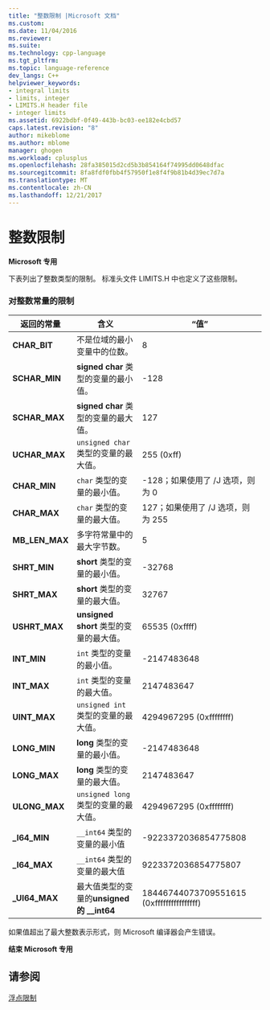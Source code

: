 ```yaml
---
title: "整数限制 |Microsoft 文档"
ms.custom: 
ms.date: 11/04/2016
ms.reviewer: 
ms.suite: 
ms.technology: cpp-language
ms.tgt_pltfrm: 
ms.topic: language-reference
dev_langs: C++
helpviewer_keywords:
- integral limits
- limits, integer
- LIMITS.H header file
- integer limits
ms.assetid: 6922bdbf-0f49-443b-bc03-ee182e4cbd57
caps.latest.revision: "8"
author: mikeblome
ms.author: mblome
manager: ghogen
ms.workload: cplusplus
ms.openlocfilehash: 28fa385015d2cd5b3b854164f74995dd0648dfac
ms.sourcegitcommit: 8fa8fdf0fbb4f57950f1e8f4f9b81b4d39ec7d7a
ms.translationtype: MT
ms.contentlocale: zh-CN
ms.lasthandoff: 12/21/2017
---
```

# <a name="integer-limits"></a>整数限制
**Microsoft 专用**  
  
 下表列出了整数类型的限制。 标准头文件 LIMITS.H 中也定义了这些限制。  
  
### <a name="limits-on-integer-constants"></a>对整数常量的限制  
  
|返回的常量|含义|“值”|  
|--------------|-------------|-----------|  
|**CHAR_BIT**|不是位域的最小变量中的位数。|8|  
|**SCHAR_MIN**|**signed char** 类型的变量的最小值。|-128|  
|**SCHAR_MAX**|**signed char** 类型的变量的最大值。|127|  
|**UCHAR_MAX**|`unsigned char` 类型的变量的最大值。|255 (0xff)|  
|**CHAR_MIN**|`char` 类型的变量的最小值。|-128；如果使用了 /J 选项，则为 0|  
|**CHAR_MAX**|`char` 类型的变量的最大值。|127；如果使用了 /J 选项，则为 255|  
|**MB_LEN_MAX**|多字符常量中的最大字节数。|5|  
|**SHRT_MIN**|**short** 类型的变量的最小值。|-32768|  
|**SHRT_MAX**|**short** 类型的变量的最大值。|32767|  
|**USHRT_MAX**|**unsigned short** 类型的变量的最大值。|65535 (0xffff)|  
|**INT_MIN**|`int` 类型的变量的最小值。|-2147483648|  
|**INT_MAX**|`int` 类型的变量的最大值。|2147483647|  
|**UINT_MAX**|`unsigned int` 类型的变量的最大值。|4294967295 (0xffffffff)|  
|**LONG_MIN**|**long** 类型的变量的最小值。|-2147483648|  
|**LONG_MAX**|**long** 类型的变量的最大值。|2147483647|  
|**ULONG_MAX**|`unsigned long` 类型的变量的最大值。|4294967295 (0xffffffff)|  
|**_I64_MIN**|`__int64` 类型的变量的最小值|-9223372036854775808|  
|**_I64_MAX**|`__int64` 类型的变量的最大值|9223372036854775807|  
|**_UI64_MAX**|最大值类型的变量的**unsigned 的 __int64**|18446744073709551615 (0xffffffffffffffff)|  
  
 如果值超出了最大整数表示形式，则 Microsoft 编译器会产生错误。  
  
**结束 Microsoft 专用**  
  
## <a name="see-also"></a>请参阅  
 [浮点限制](../cpp/floating-limits.md)
